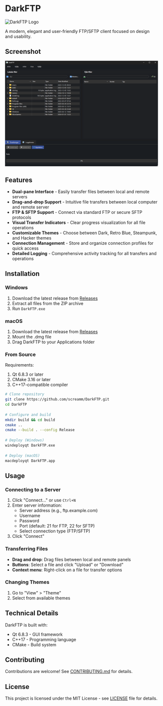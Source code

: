 # DarkFTP

![DarkFTP Logo](path/to/logo.png)

A modern, elegant and user-friendly FTP/SFTP client focused on design and usability.

## Screenshot

![DarkFTP Screenshot](DarkFTP_main_view.png)

## Features

- **Dual-pane Interface** - Easily transfer files between local and remote servers
- **Drag-and-drop Support** - Intuitive file transfers between local computer and remote server
- **FTP & SFTP Support** - Connect via standard FTP or secure SFTP protocols
- **Visual Transfer Indicators** - Clear progress visualization for all file operations
- **Customizable Themes** - Choose between Dark, Retro Blue, Steampunk, and Hacker themes
- **Connection Management** - Store and organize connection profiles for quick access
- **Detailed Logging** - Comprehensive activity tracking for all transfers and operations

## Installation

### Windows
1. Download the latest release from [Releases](https://github.com/screamm/DarkFTP/releases)
2. Extract all files from the ZIP archive
3. Run `DarkFTP.exe`

### macOS
1. Download the latest release from [Releases](https://github.com/screamm/DarkFTP/releases)
2. Mount the .dmg file
3. Drag DarkFTP to your Applications folder

### From Source
Requirements:
1. Qt 6.8.3 or later
2. CMake 3.16 or later
3. C++17-compatible compiler

```bash
# Clone repository
git clone https://github.com/screamm/DarkFTP.git
cd DarkFTP

# Configure and build
mkdir build && cd build
cmake ..
cmake --build . --config Release

# Deploy (Windows)
windeployqt DarkFTP.exe

# Deploy (macOS)
macdeployqt DarkFTP.app
```

## Usage

### Connecting to a Server
1. Click "Connect..." or use `Ctrl+N`
2. Enter server information:
   - Server address (e.g., ftp.example.com)
   - Username
   - Password
   - Port (default: 21 for FTP, 22 for SFTP)
   - Select connection type (FTP/SFTP)
3. Click "Connect"

### Transferring Files
- **Drag and drop**: Drag files between local and remote panels
- **Buttons**: Select a file and click "Upload" or "Download"
- **Context menu**: Right-click on a file for transfer options

### Changing Themes
1. Go to "View" > "Theme"
2. Select from available themes

## Technical Details

DarkFTP is built with:
- Qt 6.8.3 - GUI framework
- C++17 - Programming language
- CMake - Build system

## Contributing

Contributions are welcome! See [CONTRIBUTING.md](CONTRIBUTING.md) for details.

## License

This project is licensed under the MIT License - see [LICENSE](LICENSE) file for details.



